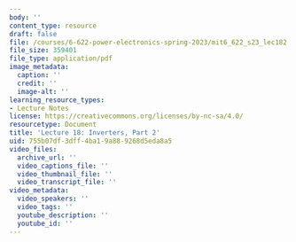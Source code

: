 ```yaml
---
body: ''
content_type: resource
draft: false
file: /courses/6-622-power-electronics-spring-2023/mit6_622_s23_lec182.pdf
file_size: 359401
file_type: application/pdf
image_metadata:
  caption: ''
  credit: ''
  image-alt: ''
learning_resource_types:
- Lecture Notes
license: https://creativecommons.org/licenses/by-nc-sa/4.0/
resourcetype: Document
title: 'Lecture 18: Inverters, Part 2'
uid: 755b07df-3dff-4ba1-9a88-9268d5eda8a5
video_files:
  archive_url: ''
  video_captions_file: ''
  video_thumbnail_file: ''
  video_transcript_file: ''
video_metadata:
  video_speakers: ''
  video_tags: ''
  youtube_description: ''
  youtube_id: ''
---
```

